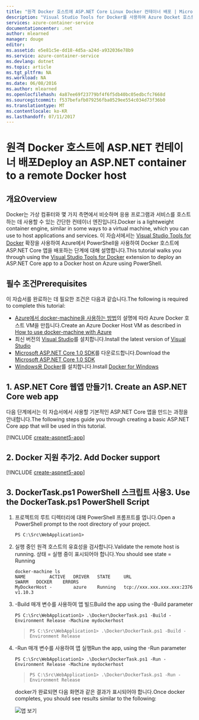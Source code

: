 ```yaml
---
title: "원격 Docker 호스트에 ASP.NET Core Linux Docker 컨테이너 배포 | Microsoft Docs"
description: "Visual Studio Tools for Docker를 사용하여 Azure Docket 호스트 Linux VM에서 실행 중인 Docker 컨테이너에 ASP.NET Core 웹앱을 배포하는 방법에 대해 설명합니다."
services: azure-container-service
documentationcenter: .net
author: mlearned
manager: douge
editor: 
ms.assetid: e5e81c5e-dd18-4d5a-a24d-a932036e78b9
ms.service: azure-container-service
ms.devlang: dotnet
ms.topic: article
ms.tgt_pltfrm: NA
ms.workload: NA
ms.date: 06/08/2016
ms.author: mlearned
ms.openlocfilehash: 4a87ee69f23779bf4f6f5db40bc05edbcfc7668d
ms.sourcegitcommit: f537befafb079256fba0529ee554c034d73f36b0
ms.translationtype: MT
ms.contentlocale: ko-KR
ms.lasthandoff: 07/11/2017
---
```

# <a name="deploy-an-aspnet-container-to-a-remote-docker-host"></a><span data-ttu-id="3d017-103">원격 Docker 호스트에 ASP.NET 컨테이너 배포</span><span class="sxs-lookup"><span data-stu-id="3d017-103">Deploy an ASP.NET container to a remote Docker host</span></span>
## <a name="overview"></a><span data-ttu-id="3d017-104">개요</span><span class="sxs-lookup"><span data-stu-id="3d017-104">Overview</span></span>
<span data-ttu-id="3d017-105">Docker는 가상 컴퓨터와 몇 가지 측면에서 비슷하며 응용 프로그램과 서비스를 호스트하는 데 사용할 수 있는 간단한 컨테이너 엔진입니다.</span><span class="sxs-lookup"><span data-stu-id="3d017-105">Docker is a lightweight container engine, similar in some ways to a virtual machine, which you can use to host applications and services.</span></span>
<span data-ttu-id="3d017-106">이 자습서에서는 [Visual Studio Tools for Docker](https://docs.microsoft.com/en-us/dotnet/articles/core/docker/visual-studio-tools-for-docker) 확장을 사용하여 Azure에서 PowerShell을 사용하여 Docker 호스트에 ASP.NET Core 앱을 배포하는 단계에 대해 설명합니다.</span><span class="sxs-lookup"><span data-stu-id="3d017-106">This tutorial walks you through using the [Visual Studio Tools for Docker](https://docs.microsoft.com/en-us/dotnet/articles/core/docker/visual-studio-tools-for-docker) extension to deploy an ASP.NET Core app to a Docker host on Azure using PowerShell.</span></span>

## <a name="prerequisites"></a><span data-ttu-id="3d017-107">필수 조건</span><span class="sxs-lookup"><span data-stu-id="3d017-107">Prerequisites</span></span>
<span data-ttu-id="3d017-108">이 자습서를 완료하는 데 필요한 조건은 다음과 같습니다.</span><span class="sxs-lookup"><span data-stu-id="3d017-108">The following is required to complete this tutorial:</span></span>

* <span data-ttu-id="3d017-109">[Azure에서 docker-machine을 사용하는 방법](virtual-machines/linux/docker-machine.md?toc=%2fazure%2fvirtual-machines%2flinux%2ftoc.json)의 설명에 따라 Azure Docker 호스트 VM을 만듭니다.</span><span class="sxs-lookup"><span data-stu-id="3d017-109">Create an Azure Docker Host VM as described in [How to use docker-machine with Azure](virtual-machines/linux/docker-machine.md?toc=%2fazure%2fvirtual-machines%2flinux%2ftoc.json)</span></span>
* <span data-ttu-id="3d017-110">최신 버전의 [Visual Studio](https://www.visualstudio.com/downloads/)를 설치합니다.</span><span class="sxs-lookup"><span data-stu-id="3d017-110">Install the latest version of [Visual Studio](https://www.visualstudio.com/downloads/)</span></span>
* <span data-ttu-id="3d017-111">[Microsoft ASP.NET Core 1.0 SDK](https://go.microsoft.com/fwlink/?LinkID=809122)를 다운로드합니다.</span><span class="sxs-lookup"><span data-stu-id="3d017-111">Download the [Microsoft ASP.NET Core 1.0 SDK](https://go.microsoft.com/fwlink/?LinkID=809122)</span></span>
* <span data-ttu-id="3d017-112">[Windows용 Docker](https://docs.docker.com/docker-for-windows/install/)를 설치합니다.</span><span class="sxs-lookup"><span data-stu-id="3d017-112">Install [Docker for Windows](https://docs.docker.com/docker-for-windows/install/)</span></span>

## <a name="1-create-an-aspnet-core-web-app"></a><span data-ttu-id="3d017-113">1. ASP.NET Core 웹앱 만들기</span><span class="sxs-lookup"><span data-stu-id="3d017-113">1. Create an ASP.NET Core web app</span></span>
<span data-ttu-id="3d017-114">다음 단계에서는 이 자습서에서 사용할 기본적인 ASP.NET Core 앱을 만드는 과정을 안내합니다.</span><span class="sxs-lookup"><span data-stu-id="3d017-114">The following steps guide you through creating a basic ASP.NET Core app that will be used in this tutorial.</span></span>

[!INCLUDE [create-aspnet5-app](../includes/create-aspnet5-app.md)]

## <a name="2-add-docker-support"></a><span data-ttu-id="3d017-115">2. Docker 지원 추가</span><span class="sxs-lookup"><span data-stu-id="3d017-115">2. Add Docker support</span></span>
[!INCLUDE [create-aspnet5-app](../includes/vs-azure-tools-docker-add-docker-support.md)]

## <a name="3-use-the-dockertaskps1-powershell-script"></a><span data-ttu-id="3d017-116">3. DockerTask.ps1 PowerShell 스크립트 사용</span><span class="sxs-lookup"><span data-stu-id="3d017-116">3. Use the DockerTask.ps1 PowerShell Script</span></span>
1. <span data-ttu-id="3d017-117">프로젝트의 루트 디렉터리에 대해 PowerShell 프롬프트를 엽니다.</span><span class="sxs-lookup"><span data-stu-id="3d017-117">Open a PowerShell prompt to the root directory of your project.</span></span> 
   
   ```
   PS C:\Src\WebApplication1>
   ```
2. <span data-ttu-id="3d017-118">실행 중인 원격 호스트의 유효성을 검사합니다.</span><span class="sxs-lookup"><span data-stu-id="3d017-118">Validate the remote host is running.</span></span> <span data-ttu-id="3d017-119">상태 = 실행 중이 표시되어야 합니다.</span><span class="sxs-lookup"><span data-stu-id="3d017-119">You should see state = Running</span></span> 
   
   ```
   docker-machine ls
   NAME         ACTIVE   DRIVER   STATE     URL                        SWARM   DOCKER    ERRORS
   MyDockerHost -        azure    Running   tcp://xxx.xxx.xxx.xxx:2376         v1.10.3
   ```
   
3. <span data-ttu-id="3d017-120">-Build 매개 변수를 사용하여 앱 빌드</span><span class="sxs-lookup"><span data-stu-id="3d017-120">Build the app using the -Build parameter</span></span>
   
   ```
   PS C:\Src\WebApplication1> .\Docker\DockerTask.ps1 -Build -Environment Release -Machine mydockerhost
   ```  

   > ```
   > PS C:\Src\WebApplication1> .\Docker\DockerTask.ps1 -Build -Environment Release 
   > ```  
   > 
   > 
4. <span data-ttu-id="3d017-121">-Run 매개 변수를 사용하여 앱 실행</span><span class="sxs-lookup"><span data-stu-id="3d017-121">Run the app, using the -Run parameter</span></span>
   
   ```
   PS C:\Src\WebApplication1> .\Docker\DockerTask.ps1 -Run -Environment Release -Machine mydockerhost
   ```
   
   > ```
   > PS C:\Src\WebApplication1> .\Docker\DockerTask.ps1 -Run -Environment Release 
   > ```
   > 
   > 
   
   <span data-ttu-id="3d017-122">docker가 완료되면 다음 화면과 같은 결과가 표시되어야 합니다.</span><span class="sxs-lookup"><span data-stu-id="3d017-122">Once docker completes, you should see results similar to the following:</span></span>
   
   ![앱 보기][3]

[0]:./media/vs-azure-tools-docker-hosting-web-apps-in-docker/docker-props-in-solution-explorer.png
[1]:./media/vs-azure-tools-docker-hosting-web-apps-in-docker/change-docker-machine-name.png
[2]:./media/vs-azure-tools-docker-hosting-web-apps-in-docker/launch-application.png
[3]:./media/vs-azure-tools-docker-hosting-web-apps-in-docker/view-application.png
